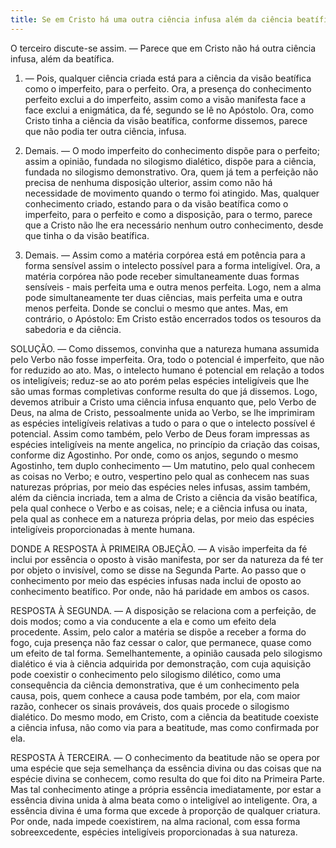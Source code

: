 ```yaml
---
title: Se em Cristo há uma outra ciência infusa além da ciência beatífica
---
```


O terceiro discute-se assim. — Parece que em Cristo não há outra ciência infusa, além da beatífica.  

1. — Pois, qualquer ciência criada está para a ciência da visão beatífica como o imperfeito, para o perfeito. Ora, a presença do conhecimento perfeito exclui a do imperfeito, assim como a visão manifesta face a face exclui a enigmática, da fé, segundo se lê no Apóstolo. Ora, como Cristo tinha a ciência da visão beatífica, conforme dissemos, parece que não podia ter outra ciência, infusa.  

2. Demais. — O modo imperfeito do conhecimento dispõe para o perfeito; assim a opinião, fundada no silogismo dialético, dispõe para a ciência, fundada no silogismo demonstrativo. Ora, quem já tem a perfeição não precisa de nenhuma disposição ulterior, assim como não há necessidade de movimento quando o termo foi atingido. Mas, qualquer conhecimento criado, estando para o da visão beatífica como o imperfeito, para o perfeito e como a disposição, para o termo, parece que a Cristo não lhe era necessário nenhum outro conhecimento, desde que tinha o da visão beatífica.  

3. Demais. — Assim como a matéria corpórea está em potência para a forma sensível assim o intelecto possível para a forma inteligível. Ora, a matéria corpórea não pode receber simultaneamente duas formas sensíveis - mais perfeita uma e outra menos perfeita. Logo, nem a alma pode simultaneamente ter duas ciências, mais perfeita uma e outra menos perfeita. Donde se conclui o mesmo que antes.  Mas, em contrário, o Apóstolo: Em Cristo estão encerrados todos os tesouros da sabedoria e da ciência.  

SOLUÇÃO. — Como dissemos, convinha que a natureza humana assumida pelo Verbo não fosse imperfeita. Ora, todo o potencial é imperfeito, que não for reduzido ao ato. Mas, o intelecto humano é potencial em relação a todos os inteligíveis; reduz-se ao ato porém pelas espécies inteligíveis que lhe são umas formas completivas conforme resulta do que já dissemos. Logo, devemos atribuir a Cristo uma ciência infusa enquanto que, pelo Verbo de Deus, na alma de Cristo, pessoalmente unida ao Verbo, se lhe imprimiram as espécies inteligíveis relativas a tudo o para o que o intelecto possível é potencial. Assim como também, pelo Verbo de Deus foram impressas as espécies inteligíveis na mente angelica, no princípio da criação das coisas, conforme diz Agostinho. Por onde, como os anjos, segundo o mesmo Agostinho, tem duplo conhecimento — Um matutino, pelo qual conhecem as coisas no Verbo; e outro, vespertino pelo qual as conhecem nas suas naturezas próprias, por meio das espécies neles infusas, assim também, além da ciência incriada, tem a alma de Cristo a ciência da visão beatífica, pela qual conhece o Verbo e as coisas, nele; e a ciência infusa ou inata, pela qual as conhece em a natureza própria delas, por meio das espécies inteligíveis proporcionadas à mente humana.  

DONDE A RESPOSTA À PRIMEIRA OBJEÇÃO. — A visão imperfeita da fé inclui por essência o oposto à visão manifesta, por ser da natureza da fé ter por objeto o invisível, como se disse na Segunda Parte. Ao passo que o conhecimento por meio das espécies infusas nada inclui de oposto ao conhecimento beatífico. Por onde, não há paridade em ambos os casos.  

RESPOSTA À SEGUNDA. — A disposição se relaciona com a perfeição, de dois modos; como a via conducente a ela e como um efeito dela procedente. Assim, pelo calor a matéria se dispõe a receber a forma do fogo, cuja presença não faz cessar o calor, que permanece, quase como um efeito de tal forma. Semelhantemente, a opinião causada pelo silogismo dialético é via à ciência adquirida por demonstração, com cuja aquisição pode coexistir o conhecimento pelo silogismo dilético, como uma consequência da ciência demonstrativa, que é um conhecimento pela causa, pois, quem conhece a causa pode também, por ela, com maior razão, conhecer os sinais prováveis, dos quais procede o silogismo dialético. Do mesmo modo, em Cristo, com a ciência da beatitude coexiste a ciência infusa, não como via para a beatitude, mas como confirmada por ela.  

RESPOSTA À TERCEIRA. — O conhecimento da beatitude não se opera por uma espécie que seja semelhança da essência divina ou das coisas que na espécie divina se conhecem, como resulta do que foi dito na Primeira Parte. Mas tal conhecimento atinge a própria essência imediatamente, por estar a essência divina unida à alma beata como o inteligível ao inteligente. Ora, a essência divina é uma forma que excede à proporção de qualquer criatura. Por onde, nada impede coexistirem, na alma racional, com essa forma sobreexcedente, espécies inteligíveis proporcionadas à sua natureza.